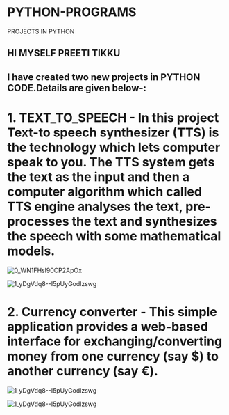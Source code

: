 # PYTHON-PROGRAMS
 PROJECTS IN PYTHON
 ## HI MYSELF PREETI TIKKU 
 ## I have created two new projects in PYTHON CODE.Details are given below-:
 
# 1. TEXT_TO_SPEECH - In this project Text-to speech synthesizer (TTS) is the technology which lets computer speak to you. The TTS system gets the text as the input and then a computer algorithm which called TTS engine analyses the text, pre-processes the text and synthesizes the speech with some mathematical models.
![0_WN1FHsl90CP2ApOx](https://github.com/preetitikku/PYTHON-PROGRAMS/assets/141815756/3579adf3-b2c8-48c7-bb3a-da0b50497da2)

![1_yDgVdq8--I5pUyGodlzswg](https://github.com/preetitikku/PYTHON-PROGRAMS/assets/141815756/47fd4d61-6a6c-4de7-af79-243914a722fd)



# 2. Currency converter -  This simple application provides a web-based interface for exchanging/converting money from one currency (say $) to another currency (say €).
![1_yDgVdq8--I5pUyGodlzswg](https://github.com/preetitikku/PYTHON-PROGRAMS/assets/141815756/5e363b38-a541-4cc6-b84e-ed3c25778f82)


![1_yDgVdq8--I5pUyGodlzswg](https://github.com/preetitikku/PYTHON-PROGRAMS/assets/141815756/d322422e-4945-416b-b054-48afe678a839)




